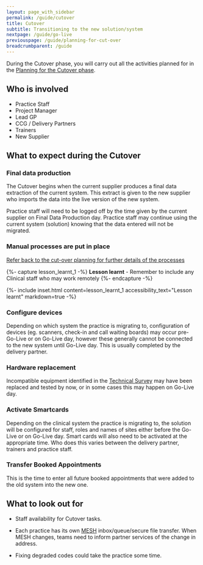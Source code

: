 ```yaml
---
layout: page_with_sidebar
permalink: /guide/cutover
title: Cutover
subtitle: Transitioning to the new solution/system
nextpage: /guide/go-live
previouspage: /guide/planning-for-cut-over
breadcrumbparent: /guide
---
```


During the Cutover phase, you will carry out all the activities planned for in the [Planning for the Cutover phase](/prm-practice-migration/guide/planning-for-cut-over).

## Who is involved
* Practice Staff
* Project Manager
* Lead GP
* CCG / Delivery Partners
* Trainers
* New Supplier


## What to expect during the Cutover

### Final data production 
The Cutover begins when the current supplier produces a final data extraction of the current system. This extract is given to the new supplier who imports the data into the live version of the new system. 

Practice staff will need to be logged off by the time given by the current supplier on Final Data Production day. Practice staff may continue using the current system (solution) knowing that the data entered will not be migrated.


### Manual processes are put in place
[Refer back to the cut-over planning for further details of the processes](/prm-practice-migration/guide/planning-for-cut-over#appointments)

{%- capture lesson_learnt_1 -%}
__Lesson learnt__ - Remember to include any Clinical staff who may work remotely
{%- endcapture -%}

{%- include inset.html content=lesson_learnt_1 accessibility_text="Lesson learnt" markdown=true -%}



### Configure devices

Depending on which system the practice is migrating to, configuration of devices (eg. scanners, check-in and call waiting boards) may occur pre-Go-Live or on Go-Live day, however these generally cannot be connected to the new system until Go-Live day. This is usually completed by the delivery partner.  <!-- [UPLIFT] added reference to some scenarios, where users can be set up in the Live system prior to Go-Live -->


### Hardware replacement

Incompatible equipment identified in the [Technical Survey](technical-survey) may have been replaced and tested by now, or in some cases this may happen on Go-Live day.


### Activate Smartcards

Depending on the clinical system the practice is migrating to, the solution will be configured for staff, roles and names of sites either before the Go-Live or on Go-Live day. Smart cards will also need to be activated at the appropriate time. Who does this varies between the delivery partner, trainers and practice staff.


### Transfer Booked Appointments

This is the time to enter all future booked appointments that were added to the old system into the new one.

## What to look out for

* Staff availability for Cutover tasks.

* Each practice has its own [MESH](https://digital.nhs.uk/services/message-exchange-for-social-care-and-health-mesh) inbox/queue/secure file transfer. When MESH changes, teams need to inform partner services of the change in address.

* Fixing degraded codes could take the practice some time.

<!--
* * * 
**_SLA:_**  The cut-over period should not exceed 72 hours.
<br><em>(GP IT Futures Catalogue Solution Migration Process, p. 15)</em>
* * * -->
<!-- [UPLIFT] added reference to Step 10 SLA from Ancillary Document p.15 -->


